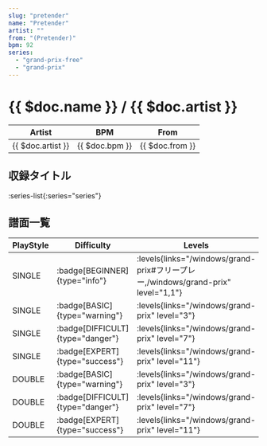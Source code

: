 ```yaml
---
slug: "pretender"
name: "Pretender"
artist: ""
from: "(Pretender)"
bpm: 92
series:
  - "grand-prix-free"
  - "grand-prix"
---
```


# {{ $doc.name }} / {{ $doc.artist }}

|Artist|BPM|From|
|------|---|----|
|{{ $doc.artist }}|{{ $doc.bpm }}|{{ $doc.from }}|

## 収録タイトル

:series-list{:series="series"}

## 譜面一覧

|PlayStyle|Difficulty|Levels|Notes|Movie|
|---------|----------|------|-----|-----|
|SINGLE| :badge[BEGINNER]{type="info"}| :levels{links="/windows/grand-prix#フリープレー,/windows/grand-prix" level="1,1"}|36/1||
|SINGLE| :badge[BASIC]{type="warning"}| :levels{links="/windows/grand-prix" level="3"}|78/7||
|SINGLE| :badge[DIFFICULT]{type="danger"}| :levels{links="/windows/grand-prix" level="7"}|190/14||
|SINGLE| :badge[EXPERT]{type="success"}| :levels{links="/windows/grand-prix" level="11"}|303/43||
|DOUBLE| :badge[BASIC]{type="warning"}| :levels{links="/windows/grand-prix" level="3"}|84/9||
|DOUBLE| :badge[DIFFICULT]{type="danger"}| :levels{links="/windows/grand-prix" level="7"}|168/24||
|DOUBLE| :badge[EXPERT]{type="success"}| :levels{links="/windows/grand-prix" level="11"}|299/25||
